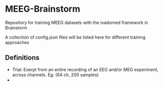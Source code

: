 # MEEG-Brainstorm
Repository for training MEEG datasets with the ivadomed framework in Brainstorm

A collection of config.json files will be listed here for different training approaches

## Definitions

- Trial: Exerpt from an entire recording of an EEG and/or MEG experiment, across channels. Eg: (64 ch, 200 samples)
- 

